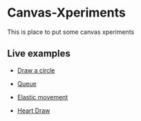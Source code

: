 # Canvas-Xperiments
This is place to put some canvas xperiments 

## Live examples

* [Draw a circle](http://jsfiddle.net/tm7vjryn/1/)

* [Queue](http://jsfiddle.net/5fn9tget/1/) 

* [Elastic movement](http://jsfiddle.net/xy75hnqv/20/)

* [Heart Draw](https://jsfiddle.net/0bdfdjsL)
